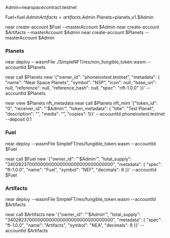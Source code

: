 Admin=nearspacecontract.testnet

Fuel=fuel.$Admin
Artifacts=artifacts.$Admin
Planets=planets_v1.$Admin

near create-account $Fuel --masterAccount $Admin
near create-account $Artifacts --masterAccount $Admin
near create-account $Planets --masterAccount $Admin

### Planets

near deploy --wasmFile ./SimpleNFT/res/non_fungible_token.wasm --accountId $Planets

near call $Planets new '{"owner_id": "phoneiostest.testnet", "metadata": { "name": "Near Space Planets", "symbol": "NSP", "icon": null, "base_uri": null, "reference": null, "reference_hash": null, "spec": "nft-1.0.0" }}' --accountId $Planets

near view $Planets nft_metadata
near call $Planets nft_mint '{"token_id": "0", "receiver_id": "'$Admin'", "token_metadata": { "title": "Test Planet", "description": "", "media": "", "copies": 1}}' --accountId phoneiostest.testnet --deposit 0.1

### Fuel

near deploy --wasmFile SimpleFT/res/fungible_token.wasm --accountId $Fuel

near call $Fuel new '{"owner_id": "'$Admin'", "total_supply": "34028237000000000000000000000000000000", "metadata": { "spec": "ft-1.0.0", "name": "Fuel", "symbol": "NEF", "decimals": 8 }}' --accountId $Fuel

### Artifacts

near deploy --wasmFile SimpleFT/res/fungible_token.wasm --accountId $Artifacts

near call $Artifacts new '{"owner_id": "'$Admin'", "total_supply": "34028237000000000000000000000000000000", "metadata": { "spec": "ft-1.0.0", "name": "Artifacts", "symbol": "NEA", "decimals": 8 }}' --accountId $Artifacts
